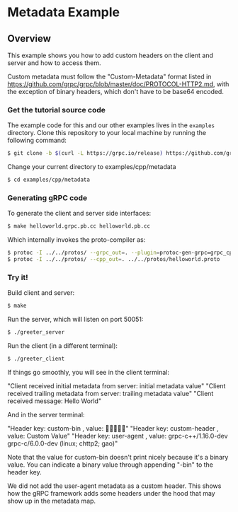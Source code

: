 # Metadata Example

## Overview

This example shows you how to add custom headers on the client and server and 
how to access them.

Custom metadata must follow the "Custom-Metadata" format listed in 
https://github.com/grpc/grpc/blob/master/doc/PROTOCOL-HTTP2.md, with the 
exception of binary headers, which don't have to be base64 encoded.

### Get the tutorial source code
 The example code for this and our other examples lives in the `examples` directory. Clone this repository to your local machine by running the following command:
 ```sh
$ git clone -b $(curl -L https://grpc.io/release) https://github.com/grpc/grpc
```
 Change your current directory to examples/cpp/metadata
 ```sh
$ cd examples/cpp/metadata
```

### Generating gRPC code
 To generate the client and server side interfaces:
 ```sh
$ make helloworld.grpc.pb.cc helloworld.pb.cc
```
Which internally invokes the proto-compiler as:
 ```sh
$ protoc -I ../../protos/ --grpc_out=. --plugin=protoc-gen-grpc=grpc_cpp_plugin ../../protos/helloworld.proto
$ protoc -I ../../protos/ --cpp_out=. ../../protos/helloworld.proto
```
### Try it!
Build client and server:

```sh
$ make
```

Run the server, which will listen on port 50051:

```sh
$ ./greeter_server
```

Run the client (in a different terminal):

```sh
$ ./greeter_client
```

If things go smoothly, you will see in the client terminal:

"Client received initial metadata from server: initial metadata value"
"Client received trailing metadata from server: trailing metadata value"
"Client received message: Hello World"


And in the server terminal:

"Header key: custom-bin , value: "
"Header key: custom-header , value: Custom Value"
"Header key: user-agent , value: grpc-c++/1.16.0-dev grpc-c/6.0.0-dev (linux; chttp2; gao)"

Note that the value for custom-bin doesn't print nicely because it's a binary 
value. You can indicate a binary value through appending "-bin" to the header key.

We did not add the user-agent metadata as a custom header. This shows how 
the gRPC framework adds some headers under the hood that may show up in the 
metadata map.
